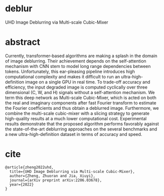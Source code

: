 # deblur
UHD Image Deblurring via Multi-scale Cubic-Mixer

# abstract
Currently, transformer-based algorithms are making a splash in the domain of image deblurring. Their achievement depends on the self-attention mechanism  with CNN stem to model long range dependencies between tokens. Unfortunately, this ear-pleasing pipeline introduces high computational complexity and makes it difficult to run an ultra-high-definition image on a single GPU in real time. To trade-off accuracy and efficiency, the input degraded image is computed cyclically over three dimensional (C, W, and H) signals without a self-attention mechanism. We term this deep network as Multi-scale Cubic-Mixer, which is acted on both the real and imaginary components after fast Fourier transform to estimate the Fourier coefficients and thus obtain a deblurred image. Furthermore, we combine the multi-scale cubic-mixer with a slicing strategy to generate high-quality results at a much lower computational cost. Experimental results demonstrate that the proposed algorithm performs favorably against the state-of-the-art deblurring approaches on the several benchmarks and a new ultra-high-definition dataset in terms of accuracy and speed.

# cite
```
@article{zheng2022uhd,
  title={UHD Image Deblurring via Multi-scale Cubic-Mixer},
  author={Zheng, Zhuoran and Jia, Xiuyi},
  journal={arXiv preprint arXiv:2206.03678},
  year={2022}  
}
```
